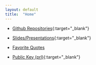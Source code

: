 ```yaml
---
layout: default
title:  "Home"
---
```

* [Github Repositories](https://github.com/samueljohnson/){:target="_blank"}

* [Slides/Presentations](https://docs.google.com/folderview?id=0Byuyn2ZpRQybNlFEUnhDSFh2Mzg){:target="_blank"}

* [Favorite Quotes](/quotes)

* [Public Key (prl)](/assets/txt/PRL_Public.asc){:target="_blank"}

